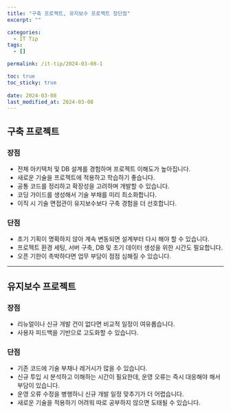 ```yaml
---
title: "구축 프로젝트, 유지보수 프로젝트 장단점"
excerpt: ""

categories:
  - IT Tip
tags:
  - []

permalink: /it-tip/2024-03-08-1

toc: true
toc_sticky: true
 
date: 2024-03-08
last_modified_at: 2024-03-08
---
```


## 구축 프로젝트

### 장점
* 전체 아키텍처 및 DB 설계를 경험하며 프로젝트 이해도가 높아집니다.
* 새로운 기술을 프로젝트에 적용하고 학습하기 좋습니다.
* 공통 코드를 정리하고 확장성을 고려하며 개발할 수 있습니다.
* 코딩 가이드를 생성해서 기술 부채를 미리 최소화합니다.
* 이직 시 기술 면접관이 유지보수보다 구축 경험을 더 선호합니다.

### 단점
* 초기 기획이 명확하지 않아 계속 변동되면 설계부터 다시 해야 할 수 있습니다.
* 프로젝트 환경 세팅, 서버 구축, DB 및 초기 데이터 생성을 위한 시간도 필요합니다.
* 오픈 기한이 촉박하다면 업무 부담이 점점 심해질 수 있습니다.
 

---

## 유지보수 프로젝트

### 장점
* 리뉴얼이나 신규 개발 건이 없다면 비교적 일정이 여유롭습니다.
* 사용자 피드백을 기반으로 고도화할 수 있습니다.

### 단점
* 기존 코드에 기술 부채나 레거시가 많을 수 있습니다.
* 신규 투입 시 분석하고 이해하는 시간이 필요한데, 운영 오류는 즉시 대응해야 해서 부담이 있습니다.
* 운영 오류 수정을 병행하니 신규 개발 일정 맞추기가 더 어렵습니다.
* 새로운 기술을 적용하기 어려워 따로 공부하지 않으면 도태될 수 있습니다.
